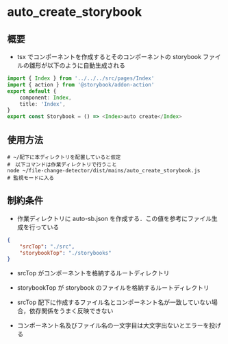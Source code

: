# auto_create_storybook

## 概要

-   tsx でコンポーネントを作成するとそのコンポーネントの storybook ファイルの雛形が以下のように自動生成される

```typescript : Index.stories.tsx
import { Index } from '../../../src/pages/Index'
import { action } from '@storybook/addon-action'
export default {
    component: Index,
    title: 'Index',
}
export const Storybook = () => <Index>auto create</Index>
```

## 使用方法

```
# ~/配下に本ディレクトリを配置していると仮定
#　以下コマンドは作業ディレクトリで行うこと
node ~/file-change-detector/dist/mains/auto_create_storybook.js
# 監視モードに入る
```

## 制約条件

-   作業ディレクトリに auto-sb.json を作成する．この値を参考にファイル生成を行っている

```json : auto-sb.json
{
    "srcTop": "./src",
    "storybookTop": "./storybooks"
}
```

-   srcTop がコンポーネントを格納するルートディレクトリ
-   storybookTop が storybook のファイルを格納するルートディレクトリ

-   srcTop 配下に作成するファイル名とコンポーネント名が一致していない場合，依存関係をうまく反映できない
-   コンポーネント名及びファイル名の一文字目は大文字出ないとエラーを投げる

